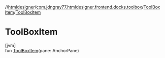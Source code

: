 //[htmldesigner](../../../index.md)/[com.jdngray77.htmldesigner.frontend.docks.toolbox](../index.md)/[ToolBoxItem](index.md)/[ToolBoxItem](-tool-box-item.md)

# ToolBoxItem

[jvm]\
fun [ToolBoxItem](-tool-box-item.md)(pane: AnchorPane)
